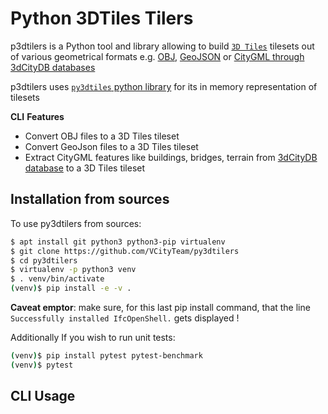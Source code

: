 # Python 3DTiles Tilers

p3dtilers is a Python tool and library allowing to build [`3D Tiles`](https://github.com/AnalyticalGraphicsInc/3d-tiles) tilesets out of various geometrical formats e.g. [OBJ](https://en.wikipedia.org/wiki/Wavefront_.obj_file), [GeoJSON](https://en.wikipedia.org/wiki/GeoJSON) or [CityGML through 3dCityDB databases](https://3dcitydb-docs.readthedocs.io/en/release-v4.2.3/)

p3dtilers uses [`py3dtiles` python library](https://gitlab.com/Oslandia/py3dtiles) for its in memory representation of tilesets

**CLI** **Features**

* Convert OBJ files to a 3D Tiles tileset
* Convert GeoJson files to a 3D Tiles tileset 
* Extract CityGML features like buildings, bridges, terrain from [3dCityDB database](https://3dcitydb-docs.readthedocs.io/en/release-v4.2.3/) to a 3D Tiles tileset 

## Installation from sources

To use py3dtilers from sources:

```bash
$ apt install git python3 python3-pip virtualenv
$ git clone https://github.com/VCityTeam/py3dtilers
$ cd py3dtilers
$ virtualenv -p python3 venv
$ . venv/bin/activate
(venv)$ pip install -e -v .
```

**Caveat emptor**: make sure, for this last pip install command, that the line `Successfully installed IfcOpenShell.` gets displayed !

Additionally If you wish to run unit tests:

```bash
(venv)$ pip install pytest pytest-benchmark
(venv)$ pytest
```

## CLI Usage
